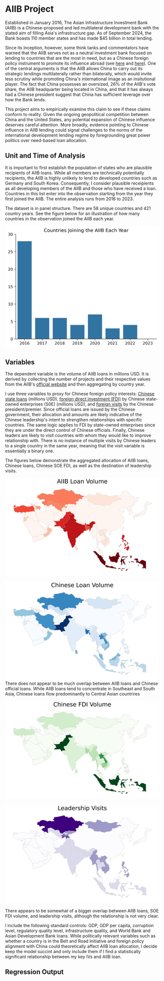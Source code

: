 # AIIB Project

Established in January 2016, The Asian Infrastructure Investment Bank (AIIB) is a Chinese-proposed and led multilateral development bank with the stated aim of filling Asia's infrastructure gap. As of September 2024, the Bank boasts 110 member states and has made $45 billion in total lending.  

Since its inception, however, some think tanks and commentators have warned that the AIIB serves not as a neutral investment bank focused on lending to countries that are the most in need, but as a Chinese foreign policy instrument to promote its influence abroad (see [here](https://www.brookings.edu/wp-content/uploads/2017/04/chinas-emerging-institutional-statecraft.pdf) and [here](https://www.csis.org/analysis/what-do-asian-infrastructure-investment-banks-recent-forays-outside-asia-mean)). One of the central arguments is that the AIIB allows China to carry out its strategic lendings multilaterally rather than bilaterally, which would invite less scrutiny while promoting China's international image as an insitutional player. The fact that China possesses an oversized, 26% of the AIIB's vote share, the AIIB headquarter being located in China, and that it has always had a Chinese president suggest that China has sufficient leverage over how the Bank lends. 

This project aims to empirically examine this claim to see if these claims conform to reality. Given the ongoing geopolitical competition between China and the United States, any potential expansion of Chinese influence deserves careful attention. More broadly, evidence pointing to Chinese influence in AIIB lending could signal challenges to the norms of the international development lending regime by foregrounding great power politics over need-based loan allocation.

## Unit and Time of Analysis
It is important to first establish the population of states who are plausible recipients of AIIB loans. While all members are technically potentially recipients, the AIIB is highly unlikely to lend to developed countries such as Germany and South Korea. Consequently, I consider plausible receipients as all developing members of the AIIB and those who have received a loan. Countries in this list enter into the observation starting from the year they first joined the AIIB. The entire analysis runs from 2016 to 2023. 

The dataset is in panel structure. There are 58 unique countries and 421 country years. See the figure below for an illustration of how many countries in the observation joined the AIIB each year. 

![fig1](maps%20and%20graphs/countries_joining.png)

## Variables
The dependent variable is the volume of AIIB loans in millions USD. It is derived by collecting the number of projects and their respective values from the AIIB's [official website](https://www.aiib.org/en/projects/list/index.html) and then aggregating by country year.

I use three variables to proxy for Chinese foreign policy interests: [Chinese state loans](https://www.aiddata.org/data/aiddatas-global-chinese-development-finance-dataset-version-3-0) (millions USD), [foreign direct investment (FDI)](https://www.aei.org/china-global-investment-tracker/?ncid=txtlnkusaolp00000618) by Chinese state-owned enterprises (S0E) (millions USD), and [foreign visits](https://link.springer.com/article/10.1007/s11558-022-09459-z#Fn6) by the Chinese president/premier. Since official loans are issued by the Chinese government, their allocation and amounts are likely indicative of the Chinese leadership's intent to strengthen relationships with specific countries. The same logic applies to FDI by state-owned enterprises since they are under the direct control of Chinese officials. Finally, Chinese leaders are likely to visit countries with whom they would like to improve relationship with. There is no instance of multiple visits by Chinese leaders to a single country in the same year, meaning that the visit variable is essentially a binary one. 

The figures below demonstrate the aggregated allocation of AIIB loans, Chinese loans, Chinese SOE FDI, as well as the destination of leadership visits.

![fig2](maps%20and%20graphs/aiib_loan.png)

![fig3](maps%20and%20graphs/china_loan.png)
There does not appear to be much overlap between AIIB loans and Chinese official loans. While AIIB loans tend to concentrate in Southeast and South Asia, Chinese loans flow predominantly to Central Asian countrires

![fig3](maps%20and%20graphs/china_fdi.png)

![fig4](maps%20and%20graphs/china_visit.png)

There appears to be somewhat of a bigger overlap between AIIB loans, SOE FDI volume, and leadership visits, although the relationship is not very clear.

I include the following standard controls: GDP, GDP per capita, corruption level, regulatory quality level, infrastructure quality, and World Bank and Asian Development Bank loans. While politically relevant variables such as whether a country is in the Belt and Road Initiative and foreign policy alignment with China could theoretically affect AIIB loan allocation, I decide keep the model succint and only include them if I find a statistically significant relationship between my key IVs and AIIB loan. 

## Regression Output 

